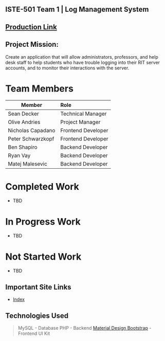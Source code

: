 ## ISTE-501 Team 1 | Log Management System
## [Production Link](https://seniordevteam1.in/)

## Project Mission:
Create an application that will allow administrators, professors, and help desk staff to help students who have trouble logging into their RIT server accounts, and to monitor their interactions with the server.

# Team Members
| Member | Role |
| ----------------------------------------------------- | :---------------------------------------------------------------- |
| Sean Decker                                     | Technical Manager                                                |
| Olive Andries                                                     | Project Manager                                                  |
| Nicholas Capadano                                                     | Frontend Developer                                             |
| Peter Schwarzkopf                                                     | Frontend Developer               |
| Ben Shapiro                                                     | Backend Developer                                                 |
| Ryan Vay                                                     | Backend Developer                                              |
| Matej Malesevic                                                     | Backend Developer                                   |

# Completed Work 
- TBD

# In Progress Work 
- TBD

# Not Started Work
- TBD

## Important Site Links
- [Index](https://seniordevteam1.in/)

## Technologies Used
> MySQL - Database
> PHP - Backend
> [Material Design Bootstrap](https://mdbootstrap.com/) - Frontend UI Kit
